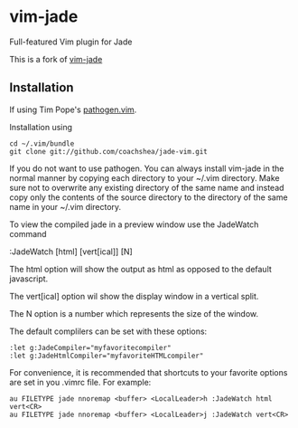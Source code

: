 # vim-jade #

Full-featured Vim plugin for Jade

This is a fork of [vim-jade](https://github.com/digitaltoad/vim-jade.git)

Installation
------------

If using Tim Pope's [pathogen.vim](https://github.com/tpope/vim-pathogen).

Installation using

    cd ~/.vim/bundle
    git clone git://github.com/coachshea/jade-vim.git

If you do not want to use pathogen.  You can always install vim-jade in the 
normal manner by copying each directory to your ~/.vim directory.  Make sure 
not to overwrite any existing directory of the same name and instead copy only 
the contents of the source directory to the directory of the same name in your 
~/.vim directory.

To view the compiled jade in a preview window use the JadeWatch command

  :JadeWatch [html] [vert[ical]] [N]

The html option will show the output as html as opposed to the default javascript.

The vert[ical] option wil show the display window in a vertical split.

The N option is a number which represents the size of the window.

The default complilers can be set with these options:

    :let g:JadeCompiler="myfavoritecompiler"
    :let g:JadeHtmlCompiler="myfavoriteHTMLcompiler"

For convenience, it is recommended that shortcuts to your favorite options are set in you .vimrc file.
For example:

    au FILETYPE jade nnoremap <buffer> <LocalLeader>h :JadeWatch html vert<CR>
    au FILETYPE jade nnoremap <buffer> <LocalLeader>j :JadeWatch vert<CR>
